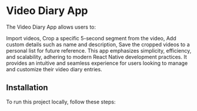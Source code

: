 # Video Diary App

The Video Diary App allows users to:

Import videos,
Crop a specific 5-second segment from the video,
Add custom details such as name and description,
Save the cropped videos to a personal list for future reference.
This app emphasizes simplicity, efficiency, and scalability, adhering to modern React Native development practices. It provides an intuitive and seamless experience for users looking to manage and customize their video diary entries.

## Installation

To run this project locally, follow these steps:

